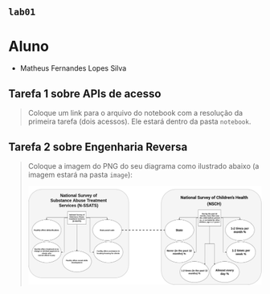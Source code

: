 ## `lab01`

# Aluno
* Matheus Fernandes Lopes Silva

## Tarefa 1 sobre APIs de acesso

> Coloque um link para o arquivo do notebook com a resolução da primeira tarefa (dois acessos). Ele estará dentro da pasta `notebook`.

## Tarefa 2 sobre Engenharia Reversa
> Coloque a imagem do PNG do seu diagrama como ilustrado abaixo (a imagem estará na pasta `image`):
> 
> ![Diagrama de Orquestração](https://github.com/MatheusCod/MC536-2s2020/blob/master/lab01/images/Diagrama%20(1).png)

